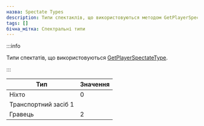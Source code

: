 ```yaml
---
назва: Spectate Types
description: Типи спектаклів, що використовуються методом GetPlayerSpectateType.
tags: []
бічна_мітка: Спектральні типи
---
```


:::info

Типи спектатів, що використовуються [GetPlayerSpectateType](../functions/GetPlayerSpectateType).

:::

| Тип | Значення |
|---------|-------|
| Ніхто | 0 | ¦ ¦ ¦ ¦ ¦ ¦ ¦ ¦ ¦ ¦ ¦ ¦ ¦ ¦ ¦ ¦ ¦0
| Транспортний засіб 1
| Гравець | 2


